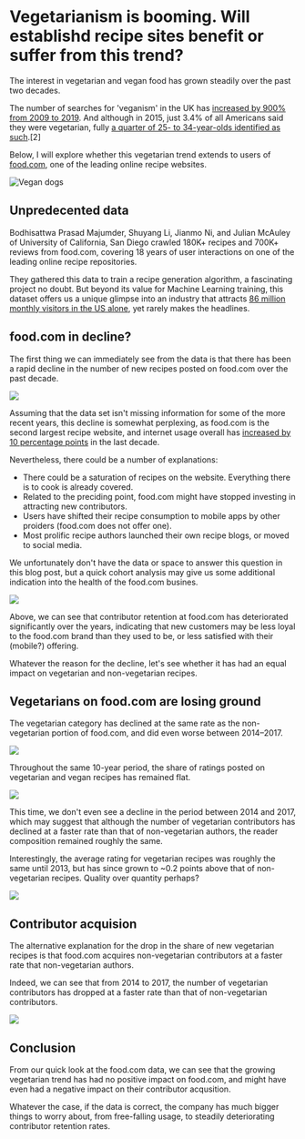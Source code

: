 # Vegetarianism is booming. Will establishd recipe sites benefit or suffer from this trend?
The interest in vegetarian and vegan food has grown steadily over the past two decades.

The number of searches for 'veganism' in the UK has [increased by 900% from 2009 to 2019](https://www.bbc.com/news/business-44488051). And although in 2015, just 3.4% of all Americans said they were vegetarian, fully [a quarter of 25- to 34-year-olds identified as such](https://worldin2019.economist.com/theyearofthevegan).[2]

Below, I will explore whether this vegetarian trend extends to users of [food.com](https://www.food.com/), one of the leading online recipe websites.

![Vegan dogs](./vegan-dogs.jpg)

## Unpredecented data
Bodhisattwa Prasad Majumder, Shuyang Li, Jianmo Ni, and Julian McAuley of University of California, San Diego crawled 180K+ recipes and 700K+ reviews from food.com, covering 18 years of user interactions on one of the leading online recipe repositories.

They gathered this data to train a recipe generation algorithm, a fascinating project no doubt. But beyond its value for Machine Learning training, this dataset offers us a unique glimpse into an industry that attracts [86 million monthly visitors in the US alone](https://www.nielsen.com/us/en/insights/article/2014/recipe-for-success-86-million-americans-visited-food-and-cooking-websites/), yet rarely makes the headlines.

## food.com in decline?

The first thing we can immediately see from the data is that there has been a rapid decline in the number of new recipes posted on food.com over the past decade.

![](./contributions.png)

Assuming that the data set isn't missing information for some of the more recent years, this decline is somewhat perplexing, as food.com is the second largest recipe website, and internet usage overall has [increased by 10 percentage points](https://www.pewresearch.org/fact-tank/2018/09/28/internet-social-media-use-and-device-ownership-in-u-s-have-plateaued-after-years-of-growth/) in the last decade.

Nevertheless, there could be a number of explanations:
* There could be a saturation of recipes on the website. Everything there is to cook is already covered.
* Related to the preciding point, food.com might have stopped investing in attracting new contributors.
* Users have shifted their recipe consumption to mobile apps by other proiders (food.com does not offer one).
* Most prolific recipe authors launched their own recipe blogs, or moved to social media.

We unfortunately don't have the data or space to answer this question in this blog post, but a quick cohort analysis may give us some additional indication into the health of the food.com busines.

![](./cohorts.png)

Above, we can see that contributor retention at food.com has deteriorated significantly over the years, indicating that new customers may be less loyal to the food.com brand than they used to be, or less satisfied with their (mobile?) offering.

Whatever the reason for the decline, let's see whether it has had an equal impact on vegetarian and non-vegetarian recipes.

## Vegetarians on food.com are losing ground

The vegetarian category has declined at the same rate as the non-vegetarian portion of food.com, and did even worse between 2014–2017.

![](./contributions_pct.png)

Throughout the same 10-year period, the share of ratings posted on vegetarian and vegan recipes has remained flat.

![](./ratings_pct.png)

This time, we don't even see a decline in the period between 2014 and 2017, which may suggest that although the number of vegetarian contributors has declined at a faster rate than that of non-vegetarian authors, the reader composition remained roughly the same.

Interestingly, the average rating for vegetarian recipes was roughly the same until 2013, but has since grown to ~0.2 points above that of non-vegetarian recipes. Quality over quantity perhaps?

![](./ratings_avg.png)

## Contributor acquision
The alternative explanation for the drop in the share of new vegetarian recipes is that food.com acquires non-vegetarian contributors at a faster rate that non-vegetarian authors.

Indeed, we can see that from 2014 to 2017, the number of vegetarian contributors has dropped at a faster rate than that of non-vegetarian contributors.

![](./contributors-by-year.png)

## Conclusion
From our quick look at the food.com data, we can see that the growing vegetarian trend has had no positive impact on food.com, and might have even had a negative impact on their contributor acqusition.

Whatever the case, if the data is correct, the company has much bigger things to worry about, from free-falling usage, to steadily deteriorating contributor retention rates.
